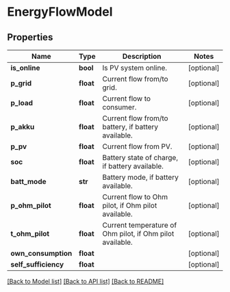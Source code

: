 # EnergyFlowModel

## Properties
Name | Type | Description | Notes
------------ | ------------- | ------------- | -------------
**is_online** | **bool** | Is PV system online. | [optional] 
**p_grid** | **float** | Current flow from/to grid. | [optional] 
**p_load** | **float** | Current flow to consumer. | [optional] 
**p_akku** | **float** | Current flow from/to battery, if battery available. | [optional] 
**p_pv** | **float** | Current flow from PV. | [optional] 
**soc** | **float** | Battery state of charge, if battery available. | [optional] 
**batt_mode** | **str** | Battery mode, if battery available. | [optional] 
**p_ohm_pilot** | **float** | Current flow to Ohm pilot, if Ohm pilot available. | [optional] 
**t_ohm_pilot** | **float** | Current temperature of Ohm pilot, if Ohm pilot available. | [optional] 
**own_consumption** | **float** |  | [optional] 
**self_sufficiency** | **float** |  | [optional] 

[[Back to Model list]](../README.md#documentation-for-models) [[Back to API list]](../README.md#documentation-for-api-endpoints) [[Back to README]](../README.md)

